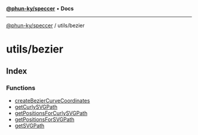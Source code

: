 [**@phun-ky/speccer**](../../README.md) • **Docs**

***

[@phun-ky/speccer](../../README.md) / utils/bezier

# utils/bezier

## Index

### Functions

- [createBezierCurveCoordinates](functions/createBezierCurveCoordinates.md)
- [getCurlySVGPath](functions/getCurlySVGPath.md)
- [getPositionsForCurlySVGPath](functions/getPositionsForCurlySVGPath.md)
- [getPositionsForSVGPath](functions/getPositionsForSVGPath.md)
- [getSVGPath](functions/getSVGPath.md)
